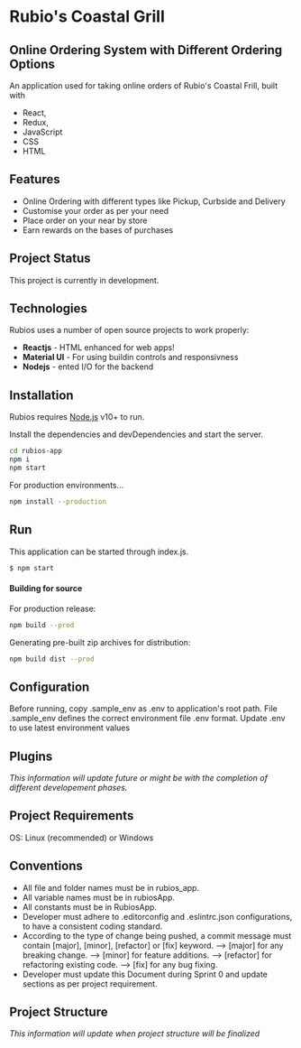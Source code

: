 # Rubio's Coastal Grill
## Online Ordering System with Different Ordering Options

An application used for taking online orders of Rubio's Coastal Frill, built with 
- React, 
- Redux, 
- JavaScript
- CSS
- HTML

## Features

- Online Ordering with different types like Pickup, Curbside and Delivery
- Customise your order as per your need
- Place order on your near by store 
- Earn rewards on the bases of purchases

## Project Status

This project is currently in development.

## Technologies

Rubios uses a number of open source projects to work properly:

- **Reactjs** - HTML enhanced for web apps!
- **Material UI** - For using buildin controls and responsivness
- **Nodejs** - ented I/O for the backend


## Installation

Rubios requires [Node.js](https://nodejs.org/) v10+ to run.

Install the dependencies and devDependencies and start the server.

```sh
cd rubios-app
npm i
npm start
```

For production environments...

```sh
npm install --production
```

## Run
This application can be started through index.js.
```sh
$ npm start
```


#### Building for source

For production release:

```sh
npm build --prod
```

Generating pre-built zip archives for distribution:

```sh
npm build dist --prod
```

## Configuration
Before running, copy .sample_env as .env to application's root path. File .sample_env defines the correct environment file .env format. Update .env to use latest environment values

## Plugins

_This information will update future or might be with the completion of different developement phases._

## Project Requirements
OS: Linux (recommended) or Windows

## Conventions
- All file and folder names must be in rubios_app.
- All variable names must be in rubiosApp.
- All constants must be in RubiosApp.
- Developer must adhere to .editorconfig and .eslintrc.json configurations, to have a consistent coding standard.
- According to the type of change being pushed, a commit message must contain [major], [minor], [refactor] or [fix] keyword.
--> [major] for any breaking change.
--> [minor] for feature additions.
--> [refactor] for refactoring existing code.
--> [fix] for any bug fixing.
- Developer must update this Document during Sprint 0 and update sections as per project requirement.

## Project Structure
_This information will update when project structure will be finalized_
